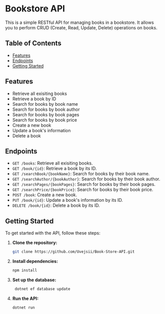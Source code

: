 # Bookstore API

This is a simple RESTful API for managing books in a bookstore. It allows you to perform CRUD (Create, Read, Update, Delete) operations on books.

## Table of Contents

- [Features](#features)
- [Endpoints](#endpoints)
- [Getting Started](#getting-started)

## Features

- Retrieve all exisiting books
- Retrieve a book by ID
- Search for books by book name
- Search for books by book author
- Search for books by book pages
- Search for books by book price
- Create a new book
- Update a book's information
- Delete a book

## Endpoints

- `GET /books`: Retrieve all exisiting books.
- `GET /book/{id}`: Retrieve a book by its ID.
- `GET /searchBook/{bookName}`: Search for books by their book name.
- `GET /searchAuthor/{bookAuthor}`: Search for books by their book author.
- `GET /searchPages/{bookPages}`: Search for books by their book pages.
- `GET /searchPrice/{bookPrice}`: Search for books by their book price.
- `POST /book`: Create a new book.
- `PUT /book/{id}`: Update a book's information by its ID.
- `DELETE /book/{id}`: Delete a book by its ID.

## Getting Started

To get started with the API, follow these steps:

1. **Clone the repository:**

   ```bash
   git clone https://github.com/Uvejsii/Book-Store-API.git

   ```

2. **Install dependencies:**

   ```bash
   npm install

   ```

3. **Set up the database:**

   ```bash
    dotnet ef database update

   ```

4. **Run the API:**
   ```bash
   dotnet run
   ```
